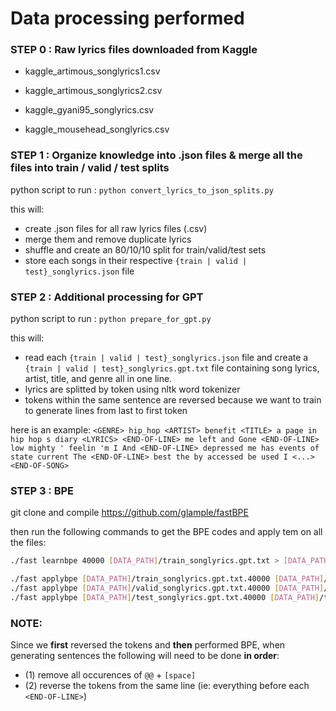 # Data processing performed

### STEP 0 : Raw lyrics files downloaded from Kaggle

- kaggle_artimous_songlyrics1.csv
- kaggle_artimous_songlyrics2.csv


- kaggle_gyani95_songlyrics.csv


- kaggle_mousehead_songlyrics.csv

### STEP 1 : Organize knowledge into .json files & merge all the files into train / valid / test splits

python script to run : `python convert_lyrics_to_json_splits.py`

this will:

- create .json files for all raw lyrics files (.csv)
- merge them and remove duplicate lyrics
- shuffle and create an 80/10/10 split for train/valid/test sets
- store each songs in their respective `{train | valid | test}_songlyrics.json` file

### STEP 2 : Additional processing for GPT

python script to run : `python prepare_for_gpt.py`

this will:
- read each `{train | valid | test}_songlyrics.json` file and
create a `{train | valid | test}_songlyrics.gpt.txt` file containing song lyrics, artist, title, and genre
all in one line.
- lyrics are splitted by token using nltk word tokenizer
- tokens within the same sentence are reversed because we want to train to generate lines from last to first token

here is an example:
`<GENRE> hip_hop <ARTIST> benefit <TITLE> a page in hip hop s diary
<LYRICS> <END-OF-LINE> me left and Gone <END-OF-LINE> low mighty ' feelin 'm I And
<END-OF-LINE> depressed me has events of state current The <END-OF-LINE> best the by accessed be used I
<...> <END-OF-SONG>`

### STEP 3 : BPE

git clone and compile https://github.com/glample/fastBPE

then run the following commands to get the BPE codes and apply tem on all the files:
````bash
./fast learnbpe 40000 [DATA_PATH]/train_songlyrics.gpt.txt > [DATA_PATH]/train_songlyrics.gpt.txt.BPE_40000.codes

./fast applybpe [DATA_PATH]/train_songlyrics.gpt.txt.40000 [DATA_PATH]/train_songlyrics.gpt.txt [DATA_PATH]/train_songlyrics.gpt.txt.BPE_40000.codes
./fast applybpe [DATA_PATH]/valid_songlyrics.gpt.txt.40000 [DATA_PATH]/valid_songlyrics.gpt.txt [DATA_PATH]/train_songlyrics.gpt.txt.BPE_40000.codes
./fast applybpe [DATA_PATH]/test_songlyrics.gpt.txt.40000 [DATA_PATH]/test_songlyrics.gpt.txt [DATA_PATH]/train_songlyrics.gpt.txt.BPE_40000.codes
````

### NOTE:

Since we **first** reversed the tokens and **then** performed BPE,
when generating sentences the following will need to be done **in order**:
- (1) remove all occurences of `@@` + `[space]` 
- (2) reverse the tokens from the same line (ie: everything before each `<END-OF-LINE>`)
